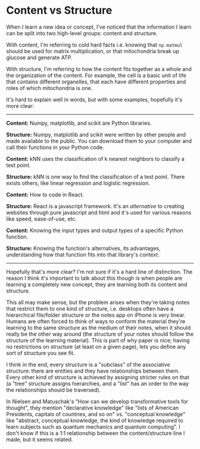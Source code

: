 # Content vs Structure

When I learn a new idea or concept, I've noticed that the information I learn can be split into two high-level groups: content and structure. 

With content, I'm referring to cold hard facts i.e. knowing that `np.matmul` should be used for matrix multiplication, or that mitochondria break up glucose and generate ATP.

With structure, I'm referring to how the content fits together as a whole and the organization of the content. For example, the cell is a basic unit of life that contains different organelles, that each have different properties and roles of which mitochondria is one.

It's hard to explain well in words, but with some examples, hopefully it's more clear:
***

**Content:** Numpy, matplotlib, and scikit are Python libraries.

**Structure:** Numpy, matplotlib and scikit were written by other people and made available to the public. You can download them to your computer and call their functions in your Python code.

**Content:** kNN uses the classification of k nearest neighbors to classify a test point.

**Structure:** kNN is one way to find the classification of a test point. There exists others, like linear regression and logistic regression.

**Content:** How to code in React.

**Structure:** React is a javascript framework. It's an *alternative* to creating websites through pure javascript and html and it's used for various reasons like speed, ease-of-use, etc. 

**Content:** Knowing the input types and output types of a specific Python function.

**Structure:** Knowing the function's alternatives, its advantages, understanding how that function fits into that library's context.

---

Hopefully that's more clear? I'm not sure if it's a hard line of distinction. The reason I think it's important to talk about this though is when people are learning a completely new concept, they are learning both its content and structure. 

This all may make sense, but the problem arises when they're taking notes that restrict them to one kind of structure, i.e. desktops often have a hierarchical file/folder structure or the notes app on iPhone is very linear. Humans are often forced to think of ways to conform the material they're learning to the same structure as the medium of their notes, when it should really be the other way around (the structure of your notes should follow the structure of the learning material). This is part of why paper is nice; having no restrictions on structure (at least on a given page), lets you define any sort of structure you see fit.

I think in the end, every structure is a "subclass" of the associative structure: there are entities and they have relationships between them. Every other kind of structure is achieved by assigning stricter rules on that (a "tree" structure assigns hierarchies, and a "list" has an order to the way the relationships should be traversed).

In Nielsen and Matuschak's "How can we develop transformative tools for thought", they mention "declarative knowledge" like "lists of American Presidents, capitals of countries, and so on" vs. "conceptual knowledge" like "abstract, conceptual knowledge, the kind of knowledge required to learn subjects such as quantum mechanics and quantum computing". I don't know if this is a 1:1 relationship between the content/structure line I made, but it seems related.